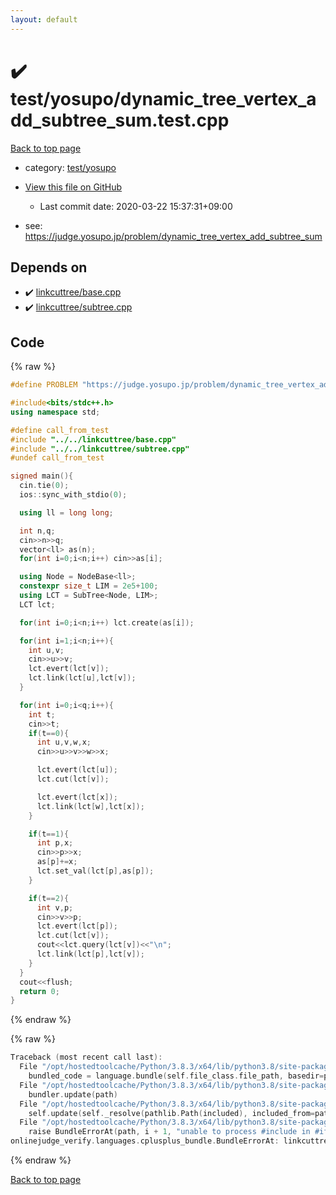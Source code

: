 ```yaml
---
layout: default
---
```


<!-- mathjax config similar to math.stackexchange -->
<script type="text/javascript" async
  src="https://cdnjs.cloudflare.com/ajax/libs/mathjax/2.7.5/MathJax.js?config=TeX-MML-AM_CHTML">
</script>
<script type="text/x-mathjax-config">
  MathJax.Hub.Config({
    TeX: { equationNumbers: { autoNumber: "AMS" }},
    tex2jax: {
      inlineMath: [ ['$','$'] ],
      processEscapes: true
    },
    "HTML-CSS": { matchFontHeight: false },
    displayAlign: "left",
    displayIndent: "2em"
  });
</script>

<script type="text/javascript" src="https://cdnjs.cloudflare.com/ajax/libs/jquery/3.4.1/jquery.min.js"></script>
<script src="https://cdn.jsdelivr.net/npm/jquery-balloon-js@1.1.2/jquery.balloon.min.js" integrity="sha256-ZEYs9VrgAeNuPvs15E39OsyOJaIkXEEt10fzxJ20+2I=" crossorigin="anonymous"></script>
<script type="text/javascript" src="../../../assets/js/copy-button.js"></script>
<link rel="stylesheet" href="../../../assets/css/copy-button.css" />


# :heavy_check_mark: test/yosupo/dynamic_tree_vertex_add_subtree_sum.test.cpp

<a href="../../../index.html">Back to top page</a>

* category: <a href="../../../index.html#0b58406058f6619a0f31a172defc0230">test/yosupo</a>
* <a href="{{ site.github.repository_url }}/blob/master/test/yosupo/dynamic_tree_vertex_add_subtree_sum.test.cpp">View this file on GitHub</a>
    - Last commit date: 2020-03-22 15:37:31+09:00


* see: <a href="https://judge.yosupo.jp/problem/dynamic_tree_vertex_add_subtree_sum">https://judge.yosupo.jp/problem/dynamic_tree_vertex_add_subtree_sum</a>


## Depends on

* :heavy_check_mark: <a href="../../../library/linkcuttree/base.cpp.html">linkcuttree/base.cpp</a>
* :heavy_check_mark: <a href="../../../library/linkcuttree/subtree.cpp.html">linkcuttree/subtree.cpp</a>


## Code

<a id="unbundled"></a>
{% raw %}
```cpp
#define PROBLEM "https://judge.yosupo.jp/problem/dynamic_tree_vertex_add_subtree_sum"

#include<bits/stdc++.h>
using namespace std;

#define call_from_test
#include "../../linkcuttree/base.cpp"
#include "../../linkcuttree/subtree.cpp"
#undef call_from_test

signed main(){
  cin.tie(0);
  ios::sync_with_stdio(0);

  using ll = long long;

  int n,q;
  cin>>n>>q;
  vector<ll> as(n);
  for(int i=0;i<n;i++) cin>>as[i];

  using Node = NodeBase<ll>;
  constexpr size_t LIM = 2e5+100;
  using LCT = SubTree<Node, LIM>;
  LCT lct;

  for(int i=0;i<n;i++) lct.create(as[i]);

  for(int i=1;i<n;i++){
    int u,v;
    cin>>u>>v;
    lct.evert(lct[v]);
    lct.link(lct[u],lct[v]);
  }

  for(int i=0;i<q;i++){
    int t;
    cin>>t;
    if(t==0){
      int u,v,w,x;
      cin>>u>>v>>w>>x;

      lct.evert(lct[u]);
      lct.cut(lct[v]);

      lct.evert(lct[x]);
      lct.link(lct[w],lct[x]);
    }

    if(t==1){
      int p,x;
      cin>>p>>x;
      as[p]+=x;
      lct.set_val(lct[p],as[p]);
    }

    if(t==2){
      int v,p;
      cin>>v>>p;
      lct.evert(lct[p]);
      lct.cut(lct[v]);
      cout<<lct.query(lct[v])<<"\n";
      lct.link(lct[p],lct[v]);
    }
  }
  cout<<flush;
  return 0;
}

```
{% endraw %}

<a id="bundled"></a>
{% raw %}
```cpp
Traceback (most recent call last):
  File "/opt/hostedtoolcache/Python/3.8.3/x64/lib/python3.8/site-packages/onlinejudge_verify/docs.py", line 349, in write_contents
    bundled_code = language.bundle(self.file_class.file_path, basedir=pathlib.Path.cwd())
  File "/opt/hostedtoolcache/Python/3.8.3/x64/lib/python3.8/site-packages/onlinejudge_verify/languages/cplusplus.py", line 185, in bundle
    bundler.update(path)
  File "/opt/hostedtoolcache/Python/3.8.3/x64/lib/python3.8/site-packages/onlinejudge_verify/languages/cplusplus_bundle.py", line 307, in update
    self.update(self._resolve(pathlib.Path(included), included_from=path))
  File "/opt/hostedtoolcache/Python/3.8.3/x64/lib/python3.8/site-packages/onlinejudge_verify/languages/cplusplus_bundle.py", line 306, in update
    raise BundleErrorAt(path, i + 1, "unable to process #include in #if / #ifdef / #ifndef other than include guards")
onlinejudge_verify.languages.cplusplus_bundle.BundleErrorAt: linkcuttree/subtree.cpp: line 6: unable to process #include in #if / #ifdef / #ifndef other than include guards

```
{% endraw %}

<a href="../../../index.html">Back to top page</a>

